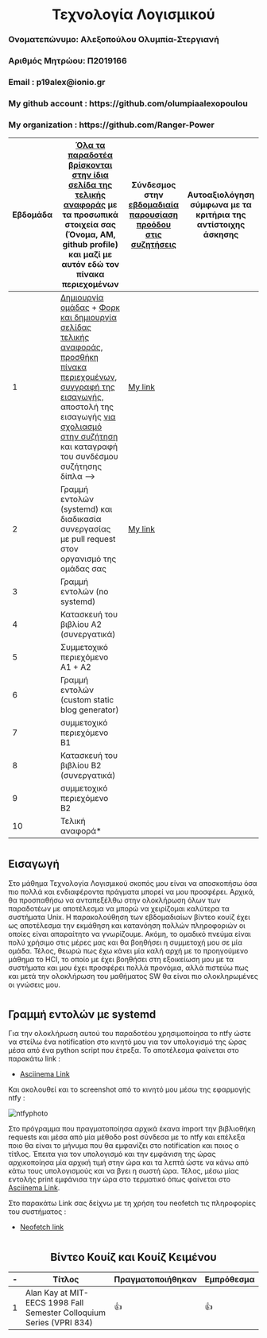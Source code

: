 # <h1 align="center">Τεχνολογία Λογισμικού</h1>

<h3> Ονοματεπώνυμο: Αλεξοπούλου Ολυμπία-Στεργιανή</h3>
<h3> Αριθμός Μητρώου: Π2019166 </h3>
<h3>Email : p19alex@ionio.gr</h3>
<h3>My github account : https://github.com/olumpiaalexopoulou</h3>
<h3>My organization : https://github.com/Ranger-Power</h3>


| Εβδομάδα | [Όλα τα παραδοτέα βρίσκονται στην ίδια σελίδα της τελικής αναφοράς](https://epidrome.github.io/teaching/deliverables/) με τα προσωπικά στοιχεία σας (Όνομα, ΑΜ, github profile) και μαζί με αυτόν εδώ τον πίνακα περιεχομένων | Σύνδεσμος στην [εβδομαδιαία παρουσίαση προόδου στις συζητήσεις](https://github.com/courses-ionio/help/discussions/categories/show-and-tell) | Αυτοαξιολόγηση σύμφωνα με τα κριτήρια της αντίστοιχης άσκησης |
| --- | --- | --- | --- |
| 1 | [Δημιουργία ομάδας](https://epidrome.github.io/teaching/team/) + [Φορκ και δημιουργία σελίδας τελικής αναφοράς](https://epidrome.github.io/teaching/guide/), [προσθήκη πίνακα περιεχομένων](https://raw.githubusercontent.com/courses-ionio/sw/master/README.md), [συγγραφή της εισαγωγής](https://epidrome.github.io/teaching/intro/), αποστολή της εισαγωγής [για σχολιασμό στην συζήτηση](https://github.com/courses-ionio/sw/discussions/categories/show-and-tell) και καταγραφή του συνδέσμου συζήτησης δίπλα --> | [My link](https://github.com/courses-ionio/sw/discussions/1160) | |
| 2 | Γραμμή εντολών (systemd) και διαδικασία συνεργασίας με pull request στον οργανισμό της ομάδας σας | [My link](https://github.com/courses-ionio/sw/discussions/1258)| |
| 3 | Γραμμή εντολών (no systemd) | | |
| 4 | Κατασκευή του βιβλίου Α2 (συνεργατικά) | | |
| 5 | Συμμετοχικό περιεχόμενο A1 + A2 | | |
| 6 | Γραμμή εντολών (custom static blog generator) | | |
| 7 | συμμετοχικό περιεχόμενο B1 | | |
| 8 | Κατασκευή του βιβλίου Β2 (συνεργατικά) | | |
| 9 | συμμετοχικό περιεχόμενο B2 | | |
| 10 | Τελική αναφορά* | | |

# <h2>Εισαγωγή</h2>

Στο μάθημα Τεχνολογία Λογισμικού σκοπός μου είναι να αποσκοπήσω όσα πιο πολλά και ενδιαφέροντα πράγματα μπορεί να μου προσφέρει. Αρχικά, θα προσπαθήσω να ανταπεξέλθω στην ολοκλήρωση όλων των παραδοτέων με αποτέλεσμα να μπορώ να χειρίζομαι καλύτερα τα συστήματα Unix. Η παρακολούθηση των εβδομαδιαίων βίντεο κουίζ έχει ως αποτέλεσμα την εκμάθηση και κατανόηση πολλών πληροφοριών οι οποίες είναι απαραίτητο να γνωρίζουμε. Ακόμη, το ομαδικό πνεύμα είναι πολύ χρήσιμο στις μέρες μας και θα βοηθήσει η συμμετοχή μου σε μία ομάδα. Τέλος, θεωρώ πως έχω κάνει μία καλή αρχή με το προηγούμενο μάθημα το HCI, το οποίο με έχει βοηθήσει στη εξοικείωση μου με τα συστήματα και μου έχει προσφέρει πολλά προνόμια, αλλά πιστεύω πως και μετά την ολοκλήρωση του μαθήματος SW θα είναι πιο ολοκληρωμένες οι γνώσεις μου.

# <h2>Γραμμή εντολών με systemd</h2>

Για την ολοκλήρωση αυτού του παραδοτέου χρησιμοποίησα το ntfy ώστε να στείλω ένα notification στο κινητό μου για τον υπολογισμό της ώρας μέσα από ένα python script που έτρεξα. 
Το αποτέλεσμα φαίνεται στο παρακάτω link :
  - [Asciinema Link](https://asciinema.org/a/YTnQ5e1akGJ1DMFek5sILKho9)
  
Και ακολουθεί και το screenshot από το κινητό μου μέσω της εφαρμογής ntfy :


![ntfyphoto](https://user-images.githubusercontent.com/72515404/221370295-c61cf5a7-2b45-4205-9938-df955b8d414c.jpg)


Στο πρόγραμμα που πραγματοποίησα αρχικά έκανα import την βιβλιοθήκη requests και μέσα από μία μέθοδο post σύνδεσα με το ntfy και επέλεξα ποιο θα είναι το μήνυμα που θα εμφανίζει στο notification και ποιος ο τίτλος. Έπειτα για τον υπολογισμό και την εμφάνιση της ώρας αρχικοποίησα μία αρχική τιμή στην ώρα και τα λεπτά ώστε να κάνω από κάτω τους υπολογισμούς και να βγει η σωστή ώρα. Τέλος, μέσω μίας εντολής print εμφάνισα την ώρα στο τερματικό όπως φαίνεται στο [Asciinema Link](https://asciinema.org/a/YTnQ5e1akGJ1DMFek5sILKho9).

Στο παρακάτω Link σας δείχνω με τη χρήση του neofetch τις πληροφορίες του συστήματος :
  - [Neofetch link](https://asciinema.org/a/P54gU7mXHLrSRme4dWjWAUVlH)

# <h2 align="center">Βίντεο Κουίζ και Κουίζ Κειμένου</h2>

| - | Τίτλος | Πραγματοποιήθηκαν | Εμπρόθεσμα |
| ---- | ---- | ---- | ---- |
| 1 | Alan Kay at MIT-EECS 1998 Fall Semester Colloquium Series (VPRI 834) |  :+1:  | :+1: | 
